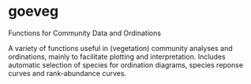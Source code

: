 # goeveg
Functions for Community Data and Ordinations

A variety of functions useful in (vegetation) community analyses and ordinations, mainly to facilitate plotting and interpretation. 
Includes automatic selection of species for ordination diagrams, species reponse curves and rank-abundance curves.

